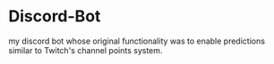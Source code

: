 # Discord-Bot
my discord bot whose original functionality was to enable predictions similar to Twitch's channel points system.
